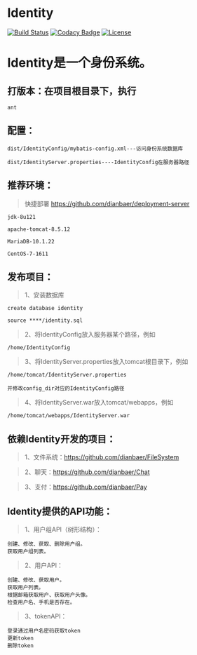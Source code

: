 # Identity

[![Build Status](https://travis-ci.org/dianbaer/Identity.svg?branch=master)](https://travis-ci.org/dianbaer/Identity)
[![Codacy Badge](https://api.codacy.com/project/badge/Grade/e14f986cdb3a42e7b4865fbc77863479)](https://www.codacy.com/app/232365732/Identity?utm_source=github.com&amp;utm_medium=referral&amp;utm_content=dianbaer/Identity&amp;utm_campaign=Badge_Grade)
[![License](https://img.shields.io/badge/License-MIT-blue.svg)](LICENSE)

# Identity是一个身份系统。


## 打版本：在项目根目录下，执行

	ant


## 配置：

	dist/IdentityConfig/mybatis-config.xml---访问身份系统数据库

	dist/IdentityServer.properties----IdentityConfig在服务器路径


## 推荐环境：

>快捷部署 https://github.com/dianbaer/deployment-server

	jdk-8u121

	apache-tomcat-8.5.12

	MariaDB-10.1.22

	CentOS-7-1611


## 发布项目：

>1、安装数据库
	
	create database identity
	
	source ****/identity.sql

>2、将IdentityConfig放入服务器某个路径，例如
	
	/home/IdentityConfig

>3、将IdentityServer.properties放入tomcat根目录下，例如
	
	/home/tomcat/IdentityServer.properties
	
	并修改config_dir对应的IdentityConfig路径

>4、将IdentityServer.war放入tomcat/webapps，例如
	
	/home/tomcat/webapps/IdentityServer.war

	
## 依赖Identity开发的项目：

>1、文件系统：https://github.com/dianbaer/FileSystem
	

>2、聊天：https://github.com/dianbaer/Chat
	

>3、支付：https://github.com/dianbaer/Pay
	

## Identity提供的API功能：

>1、用户组API（树形结构）：
	
	创建、修改、获取、删除用户组。
	获取用户组列表。

>2、用户API：
	
	创建、修改、获取用户。
	获取用户列表。
	根据邮箱获取用户、获取用户头像。
	检查用户名、手机是否存在。

>3、tokenAPI：
	
	登录通过用户名密码获取token
	更新token
	删除token



